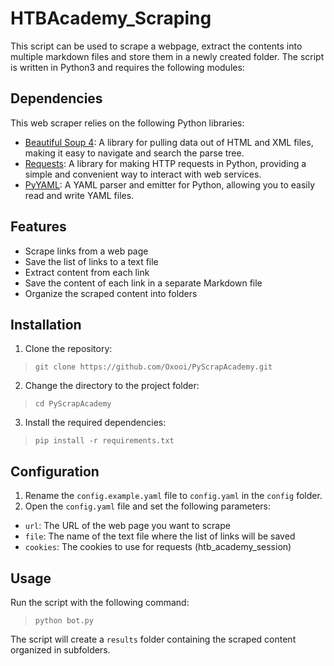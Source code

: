 # HTBAcademy_Scraping

This script can be used to scrape a webpage, extract the contents into multiple markdown files and store them in a newly created folder. The script is written in Python3 and requires the following modules:

## Dependencies

This web scraper relies on the following Python libraries:

- [Beautiful Soup 4](https://pypi.org/project/beautifulsoup4/): A library for pulling data out of HTML and XML files, making it easy to navigate and search the parse tree.
- [Requests](https://pypi.org/project/requests/): A library for making HTTP requests in Python, providing a simple and convenient way to interact with web services.
- [PyYAML](https://pypi.org/project/PyYAML/): A YAML parser and emitter for Python, allowing you to easily read and write YAML files.

## Features

- Scrape links from a web page
- Save the list of links to a text file
- Extract content from each link
- Save the content of each link in a separate Markdown file
- Organize the scraped content into folders

## Installation

1. Clone the repository:

> `git clone https://github.com/Oxooi/PyScrapAcademy.git`

2. Change the directory to the project folder:

> `cd PyScrapAcademy`

3. Install the required dependencies:

> `pip install -r requirements.txt`

## Configuration

1. Rename the `config.example.yaml` file to `config.yaml` in the `config` folder.
2. Open the `config.yaml` file and set the following parameters:

- `url`: The URL of the web page you want to scrape
- `file`: The name of the text file where the list of links will be saved
- `cookies`: The cookies to use for requests (htb_academy_session)

## Usage

Run the script with the following command:

> `python bot.py`

The script will create a `results` folder containing the scraped content organized in subfolders.
